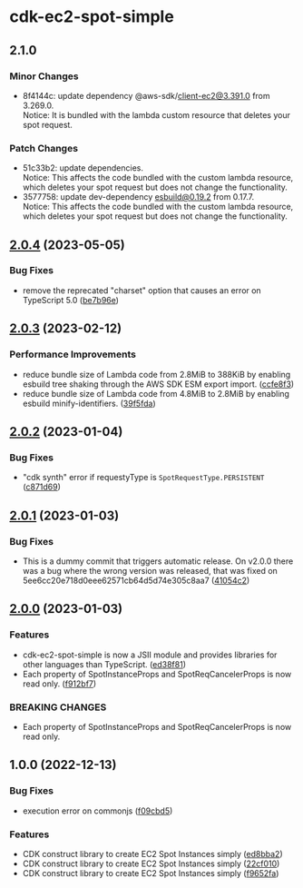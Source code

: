 # cdk-ec2-spot-simple

## 2.1.0

### Minor Changes

-   8f4144c: update dependency @aws-sdk/client-ec2@3.391.0 from 3.269.0.<br>
    Notice: It is bundled with the lambda custom resource that deletes your spot request.

### Patch Changes

-   51c33b2: update dependencies.<br>
    Notice: This affects the code bundled with the custom lambda resource, which deletes your spot request but does not change the functionality.
-   3577758: update dev-dependency esbuild@0.19.2 from 0.17.7.<br>
    Notice: This affects the code bundled with the custom lambda resource, which deletes your spot request but does not change the functionality.

## [2.0.4](https://github.com/tksst/cdk-ec2-spot-simple/compare/v2.0.3...v2.0.4) (2023-05-05)

### Bug Fixes

-   remove the reprecated "charset" option that causes an error on TypeScript 5.0 ([be7b96e](https://github.com/tksst/cdk-ec2-spot-simple/commit/be7b96eab451dd45edca3fa528f0e7c6e900755f))

## [2.0.3](https://github.com/tksst/cdk-ec2-spot-simple/compare/v2.0.2...v2.0.3) (2023-02-12)

### Performance Improvements

-   reduce bundle size of Lambda code from 2.8MiB to 388KiB by enabling esbuild tree shaking through the AWS SDK ESM export import. ([ccfe8f3](https://github.com/tksst/cdk-ec2-spot-simple/commit/ccfe8f392bf89373ed941f4d8d7fa2d1d5bf7ec5))
-   reduce bundle size of Lambda code from 4.8MiB to 2.8MiB by enabling esbuild minify-identifiers. ([39f5fda](https://github.com/tksst/cdk-ec2-spot-simple/commit/39f5fda05fc602cf067781f92e2ff5a919b56b9a))

## [2.0.2](https://github.com/tksst/cdk-ec2-spot-simple/compare/v2.0.1...v2.0.2) (2023-01-04)

### Bug Fixes

-   "cdk synth" error if requestyType is `SpotRequestType.PERSISTENT` ([c871d69](https://github.com/tksst/cdk-ec2-spot-simple/commit/c871d69bffa3ad0af48f9f400ac38f1c1b8abb71))

## [2.0.1](https://github.com/tksst/cdk-ec2-spot-simple/compare/v2.0.0...v2.0.1) (2023-01-03)

### Bug Fixes

-   This is a dummy commit that triggers automatic release. On v2.0.0 there was a bug where the wrong version was released, that was fixed on 5ee6cc20e718d0eee62571cb64d5d74e305c8aa7 ([41054c2](https://github.com/tksst/cdk-ec2-spot-simple/commit/41054c237be9663dff8cd9af1e3c1e2a7ffcc363))

## [2.0.0](https://github.com/tksst/cdk-ec2-spot-simple/compare/v1.0.0...v2.0.0) (2023-01-03)

### Features

-   cdk-ec2-spot-simple is now a JSII module and provides libraries for other languages than TypeScript. ([ed38f81](https://github.com/tksst/cdk-ec2-spot-simple/commit/ed38f812dfa060c5462f4adf748ff08d2e3c1378))
-   Each property of SpotInstanceProps and SpotReqCancelerProps is now read only. ([f912bf7](https://github.com/tksst/cdk-ec2-spot-simple/commit/f912bf7f7365a1482a60f39cb0576d46b217f5d6))

### BREAKING CHANGES

-   Each property of SpotInstanceProps and SpotReqCancelerProps is now read only.

## 1.0.0 (2022-12-13)

### Bug Fixes

-   execution error on commonjs ([f09cbd5](https://github.com/tksst/cdk-ec2-spot-simple/commit/f09cbd578b1ab5b1a8f985d3645a258bbf8d1116))

### Features

-   CDK construct library to create EC2 Spot Instances simply ([ed8bba2](https://github.com/tksst/cdk-ec2-spot-simple/commit/ed8bba2d9ef8b8b9cc53db407805f3a8757e653b))
-   CDK construct library to create EC2 Spot Instances simply ([22cf010](https://github.com/tksst/cdk-ec2-spot-simple/commit/22cf010f3d8653473f984ec49ee63a382d8a78d8))
-   CDK construct library to create EC2 Spot Instances simply ([f9652fa](https://github.com/tksst/cdk-ec2-spot-simple/commit/f9652faadfddbb7d22f5f2dae0c9d60061339eab))

